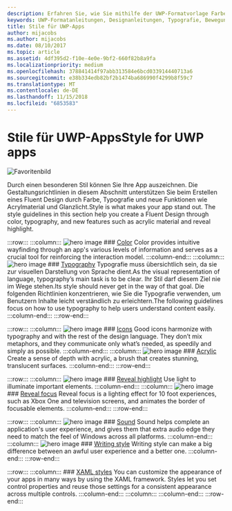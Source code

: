 ```yaml
---
description: Erfahren Sie, wie Sie mithilfe der UWP-Formatvorlage Farbe, Typografie und Symbole verwenden können, um Ihrer UWP-App einen eigenen Charakter zu geben.
keywords: UWP-Formatanleitungen, Designanleitungen, Typografie, Bewegung, Ton, Bewegung, App-Entwicklung
title: Stile für UWP-Apps
author: mijacobs
ms.author: mijacobs
ms.date: 08/10/2017
ms.topic: article
ms.assetid: 4df395d2-f10e-4e0e-9bf2-660f82b8a9fa
ms.localizationpriority: medium
ms.openlocfilehash: 378841414f97abb313584e6bcd033914440713a6
ms.sourcegitcommit: e38b334edb82bf2b1474ba686990f4299b8f59c7
ms.translationtype: MT
ms.contentlocale: de-DE
ms.lasthandoff: 11/15/2018
ms.locfileid: "6853583"
---
```

# <a name="style-for-uwp-apps"></a><span data-ttu-id="d4d47-104">Stile für UWP-Apps</span><span class="sxs-lookup"><span data-stu-id="d4d47-104">Style for UWP apps</span></span>

![Favoritenbild](images/header-style.svg)

<span data-ttu-id="d4d47-106">Durch einen besonderen Stil können Sie Ihre App auszeichnen. Die Gestaltungsrichtlinien in diesem Abschnitt unterstützen Sie beim Erstellen eines Fluent Design durch Farbe, Typografie und neue Funktionen wie Acrylmaterial und Glanzlicht.</span><span class="sxs-lookup"><span data-stu-id="d4d47-106">Style is what makes your app stand out. The style guidelines in this section help you create a Fluent Design through color, typography, and new features such as acrylic material and reveal highlight.</span></span>

:::row:::
    :::column:::
        ![hero image](images/header-color.svg)
        ### [Color](color.md)
        Color provides intuitive wayfinding through an app's various levels of information and serves as a crucial tool for reinforcing the interaction model.
    :::column-end:::
    :::column:::
        ![hero image](images/header-typography.svg)
        ### [Typography](typography.md)
       <span data-ttu-id="d4d47-107">Typografie muss übersichtlich sein, da sie zur visuellen Darstellung von Sprache dient.</span><span class="sxs-lookup"><span data-stu-id="d4d47-107">As the visual representation of language, typography’s main task is to be clear.</span></span> <span data-ttu-id="d4d47-108">Ihr Stil darf diesem Ziel nie im Wege stehen.</span><span class="sxs-lookup"><span data-stu-id="d4d47-108">Its style should never get in the way of that goal.</span></span> <span data-ttu-id="d4d47-109">Die folgenden Richtlinien konzentrieren, wie Sie die Typografie verwenden, um Benutzern Inhalte leicht verständlich zu erleichtern.</span><span class="sxs-lookup"><span data-stu-id="d4d47-109">The following guidelines focus on how to use typography to help users understand content easily.</span></span> 
    :::column-end:::
:::row-end:::

:::row:::
    :::column:::
        ![hero image](images/header-icons.svg)
        ### [Icons](icons.md)
        Good icons harmonize with typography and with the rest of the design language. They don’t mix metaphors, and they communicate only what’s needed, as speedily and simply as possible.
    :::column-end:::
    :::column:::
        ![hero image](images/header-acrylic.svg)
        ### [Acrylic](acrylic.md)
        Create a sense of depth with acrylic, a brush that creates stunning, translucent surfaces.
    :::column-end:::
:::row-end:::

:::row:::
    :::column:::
        ![hero image](images/header-reveal-highlight.svg)
        ### [Reveal highlight](reveal.md)
        Use light to illuminate important elements.
    :::column-end:::
    :::column:::
        ![hero image](images/header-reveal-focus.svg)
        ### [Reveal focus](reveal-focus.md)
        Reveal focus is a lighting effect for 10 foot experiences, such as Xbox One and television screens, and animates the border of focusable elements.
    :::column-end:::
:::row-end:::

:::row:::
    :::column:::
        ![hero image](images/header-sound.svg)
        ### [Sound](sound.md)
        Sound helps complete an application's user experience, and gives them that extra audio edge they need to match the feel of Windows across all platforms.
    :::column-end:::
    :::column:::
        ![hero image](images/header-writing-style.gif)
        ### [Writing style](writing-style.md)
        Writing style can make a big difference between an awful user experience and a better one.
    :::column-end:::
:::row-end:::

:::row:::
    :::column:::
        ### [XAML styles](../controls-and-patterns/xaml-styles.md)
        You can customize the appearance of your apps in many ways by using the XAML framework. Styles let you set control properties and reuse those settings for a consistent appearance across multiple controls.
    :::column-end:::
    :::column:::
    :::column-end:::
:::row-end:::